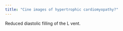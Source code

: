 ```yaml
---
title: "Cine images of hypertrophic cardiomyopathy?"
---
```

Reduced diastolic filling of the L vent.

